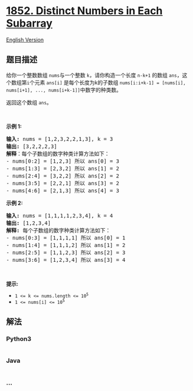 # [1852. Distinct Numbers in Each Subarray](https://leetcode-cn.com/problems/distinct-numbers-in-each-subarray)

[English Version](/solution/1800-1899/1852.Distinct%20Numbers%20in%20Each%20Subarray/README_EN.md)

## 题目描述

<!-- 这里写题目描述 -->

<p>给你一个整数数组&nbsp;<code>nums</code>与一个整数 <code>k</code>，请你构造一个长度 <code>n-k+1</code> 的数组 <code>ans</code>，这个数组第<code>i</code>个元素 <code>ans[i]</code> 是每个长度为k的子数组 <code>nums[i:i+k-1] = [nums[i], nums[i+1], ..., nums[i+k-1]]</code>中数字的种类数。</p>

<p>返回这个数组 <code>ans</code>。</p>

<p>&nbsp;</p>

<p><strong>示例 1:</strong></p>

<pre>
<strong>输入:</strong> nums = [1,2,3,2,2,1,3], k = 3
<strong>输出:</strong> [3,2,2,2,3]
<b>解释</b>：每个子数组的数字种类计算方法如下：
- nums[0:2] = [1,2,3] 所以 ans[0] = 3
- nums[1:3] = [2,3,2] 所以 ans[1] = 2
- nums[2:4] = [3,2,2] 所以 ans[2] = 2
- nums[3:5] = [2,2,1] 所以 ans[3] = 2
- nums[4:6] = [2,1,3] 所以 ans[4] = 3
</pre>

<p><strong>示例&nbsp;2:</strong></p>

<pre>
<strong>输入:</strong> nums = [1,1,1,1,2,3,4], k = 4
<strong>输出:</strong> [1,2,3,4]
<strong>解释: </strong>每个子数组的数字种类计算方法如下：
- nums[0:3] = [1,1,1,1] 所以 ans[0] = 1
- nums[1:4] = [1,1,1,2] 所以 ans[1] = 2
- nums[2:5] = [1,1,2,3] 所以 ans[2] = 3
- nums[3:6] = [1,2,3,4] 所以 ans[3] = 4
</pre>

<p>&nbsp;</p>

<p><strong>提示:</strong></p>

<ul>
	<li><code>1 &lt;= k &lt;= nums.length &lt;= 10<sup>5</sup></code></li>
	<li><code>1 &lt;= nums[i] &lt;= 10<sup>5</sup></code></li>
</ul>

## 解法

<!-- 这里可写通用的实现逻辑 -->

<!-- tabs:start -->

### **Python3**

<!-- 这里可写当前语言的特殊实现逻辑 -->

```python

```

### **Java**

<!-- 这里可写当前语言的特殊实现逻辑 -->

```java

```

### **...**

```

```

<!-- tabs:end -->
